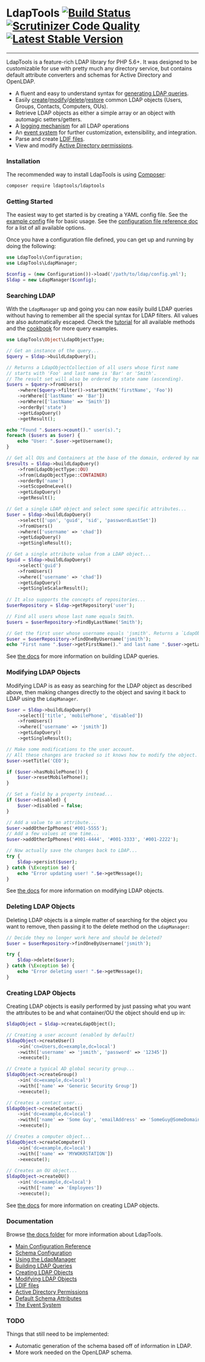 # LdapTools [![Build Status](https://travis-ci.org/ldaptools/ldaptools.svg)](https://travis-ci.org/ldaptools/ldaptools) [![Scrutinizer Code Quality](https://scrutinizer-ci.com/g/ldaptools/ldaptools/badges/quality-score.png?b=master)](https://scrutinizer-ci.com/g/ldaptools/ldaptools/?branch=master) [![Latest Stable Version](https://poser.pugx.org/ldaptools/ldaptools/v/stable.svg)](https://packagist.org/packages/ldaptools/ldaptools)
-----------

LdapTools is a feature-rich LDAP library for PHP 5.6+. It was designed to be customizable for use with pretty much any 
directory service, but contains default attribute converters and schemas for Active Directory and OpenLDAP. 
 
 * A fluent and easy to understand syntax for [generating LDAP queries](#searching-ldap).
 * Easily [create](#creating-ldap-objects)/[modify](#modifying-ldap-objects)/[delete](#deleting-ldap-objects)/[restore](/docs/en/tutorials/Using-the-LDAP-Manager.md#restoring-ldap-objects) common LDAP objects (Users, Groups, Contacts, Computers, OUs).
 * Retrieve LDAP objects as either a simple array or an object with automagic setters/getters.
 * A [logging mechanism](/docs/en/reference/Logging.md) for all LDAP operations
 * An [event system](/docs/en/reference/Events.md) for further customization, extensibility, and integration.
 * Parse and create [LDIF files](/docs/en/tutorials/LDIF-Files.md).
 * View and modify [Active Directory permissions](/docs/en/tutorials/AD-Permissions.md).

### Installation

The recommended way to install LdapTools is using [Composer](http://getcomposer.org/download/):

```bash
composer require ldaptools/ldaptools
```

### Getting Started

The easiest way to get started is by creating a YAML config file. See the [example config](resources/config/example.yml) file for basic usage. See the 
[configuration file reference doc](/docs/en/reference/Main-Configuration.md) for a list of all available options.

Once you have a configuration file defined, you can get up and running by doing the following:

```php
use LdapTools\Configuration;
use LdapTools\LdapManager;

$config = (new Configuration())->load('/path/to/ldap/config.yml');
$ldap = new LdapManager($config);
```

### Searching LDAP

With the `LdapManager` up and going you can now easily build LDAP queries without having to remember all the special 
syntax for LDAP filters. All values are also automatically escaped. Check the [tutorial](/docs/en/tutorials/Building-LDAP-Queries.md) for all
available methods and the [cookbook](/docs/en/cookbook/Common-LDAP-Queries.md) for more query examples.

```php
use LdapTools\Object\LdapObjectType;

// Get an instance of the query...
$query = $ldap->buildLdapQuery();

// Returns a LdapObjectCollection of all users whose first name 
// starts with 'Foo' and last name is 'Bar' or 'Smith'.
// The result set will also be ordered by state name (ascending).
$users = $query->fromUsers()
    ->where($query->filter()->startsWith('firstName', 'Foo'))
    ->orWhere(['lastName' => 'Bar'])
    ->orWhere(['lastName' => 'Smith'])
    ->orderBy('state')
    ->getLdapQuery()
    ->getResult();

echo "Found ".$users->count()." user(s).";
foreach ($users as $user) {
    echo "User: ".$user->getUsername();
}

// Get all OUs and Containers at the base of the domain, ordered by name.
$results = $ldap->buildLdapQuery()
    ->from(LdapObjectType::OU)
    ->from(LdapObjectType::CONTAINER)
    ->orderBy('name')
    ->setScopeOneLevel()
    ->getLdapQuery()
    ->getResult();

// Get a single LDAP object and select some specific attributes...
$user = $ldap->buildLdapQuery()
    ->select(['upn', 'guid', 'sid', 'passwordLastSet'])
    ->fromUsers()
    ->where(['username' => 'chad'])
    ->getLdapQuery()
    ->getSingleResult();

// Get a single attribute value from a LDAP object...
$guid = $ldap->buildLdapQuery()
    ->select('guid')
    ->fromUsers()
    ->where(['username' => 'chad'])
    ->getLdapQuery()
    ->getSingleScalarResult();
    
// It also supports the concepts of repositories...
$userRepository = $ldap->getRepository('user');

// Find all users whose last name equals Smith.
$users = $userRepository->findByLastName('Smith');

// Get the first user whose username equals 'jsmith'. Returns a `LdapObject`.
$user = $userRepository->findOneByUsername('jsmith');
echo "First name ".$user->getFirstName()." and last name ".$user->getLastName();
```

See [the docs](/docs/en/tutorials/Building-LDAP-Queries.md) for more information on building LDAP queries.

### Modifying LDAP Objects

Modifying LDAP is as easy as searching for the LDAP object as described above, then making changes directly to the object
and saving it back to LDAP using the `LdapManager`.

```php
$user = $ldap->buildLdapQuery()
    ->select(['title', 'mobilePhone', 'disabled'])
    ->fromUsers()
    ->where(['username' => 'jsmith'])
    ->getLdapQuery()
    ->getSingleResult();

// Make some modifications to the user account.
// All these changes are tracked so it knows how to modify the object.
$user->setTitle('CEO');

if ($user->hasMobilePhone()) {
    $user->resetMobilePhone();
}

// Set a field by a property instead...
if ($user->disabled) {
    $user->disabled = false;
}

// Add a value to an attribute...
$user->addOtherIpPhones('#001-5555');
// Add a few values at one time...
$user->addOtherIpPhones('#001-4444', '#001-3333', '#001-2222');

// Now actually save the changes back to LDAP...
try {
    $ldap->persist($user);
} catch (\Exception $e) {
    echo "Error updating user! ".$e->getMessage();
}
```

See [the docs](/docs/en/tutorials/Modifying-LDAP-Objects.md) for more information on modifying LDAP objects.

### Deleting LDAP Objects

Deleting LDAP objects is a simple matter of searching for the object you want to remove, then passing it to the delete
method on the `LdapManager`:

```php
// Decide they no longer work here and should be deleted?
$user = $userRepository->findOneByUsername('jsmith');

try {
    $ldap->delete($user);
} catch (\Exception $e) {
    echo "Error deleting user! ".$e->getMessage();
}
```

### Creating LDAP Objects
 
Creating LDAP objects is easily performed by just passing what you want the attributes to be and what container/OU the
object should end up in:

```php
$ldapObject = $ldap->createLdapObject();

// Creating a user account (enabled by default)
$ldapObject->createUser()
    ->in('cn=Users,dc=example,dc=local')
    ->with(['username' => 'jsmith', 'password' => '12345'])
    ->execute();

// Create a typical AD global security group...
$ldapObject->createGroup()
    ->in('dc=example,dc=local')
    ->with(['name' => 'Generic Security Group'])
    ->execute();

// Creates a contact user...
$ldapObject->createContact()
    ->in('dc=example,dc=local')
    ->with(['name' => 'Some Guy', 'emailAddress' => 'SomeGuy@SomeDomain.com'])
    ->execute();

// Creates a computer object...
$ldapObject->createComputer()
    ->in('dc=example,dc=local')
    ->with(['name' => 'MYWOKRSTATION'])
    ->execute();
    
// Creates an OU object...
$ldapObject->createOU()
    ->in('dc=example,dc=local')
    ->with(['name' => 'Employees'])
    ->execute();
```

See [the docs](/docs/en/tutorials/Creating-LDAP-Objects.md) for more information on creating LDAP objects.

### Documentation

Browse [the docs folder](/docs/en) for more information about LdapTools.

* [Main Configuration Reference](/docs/en/reference/Main-Configuration.md)
* [Schema Configuration](/docs/en/reference/Schema-Configuration.md)
* [Using the LdapManager](/docs/en/tutorials/Using-the-LDAP-Manager.md)
* [Building LDAP Queries](/docs/en/tutorials/Building-LDAP-Queries.md)
* [Creating LDAP Objects](/docs/en/tutorials/Creating-LDAP-Objects.md)
* [Modifying LDAP Objects](/docs/en/tutorials/Modifying-LDAP-Objects.md)
* [LDIF files](/docs/en/tutorials/LDIF-Files.md)
* [Active Directory Permissions](/docs/en/tutorials/AD-Permissions.md)
* [Default Schema Attributes](/docs/en/reference/Default-Schema-Attributes.md)
* [The Event System](/docs/en/reference/Events.md)

### TODO

Things that still need to be implemented:

* Automatic generation of the schema based off of information in LDAP.
* More work needed on the OpenLDAP schema.
